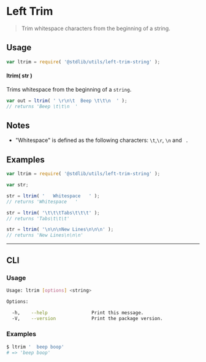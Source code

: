 # Left Trim

> Trim whitespace characters from the beginning of a string.


<!-- <usage> -->

## Usage

``` javascript
var ltrim = require( '@stdlib/utils/left-trim-string' );
```

#### ltrim( str )

Trims whitespace from the beginning of a `string`.

``` javascript
var out = ltrim( ' \r\n\t  Beep \t\t\n  ' );
// returns 'Beep \t\t\n  '
```

<!-- </usage> -->


<!-- <notes> -->

## Notes

* "Whitespace" is defined as the following characters: `\t`,`\r`, `\n` and ` `.

<!-- </notes> -->


<!-- <examples> -->

## Examples

``` javascript
var ltrim = require( '@stdlib/utils/left-trim-string' );

var str;

str = ltrim( '   Whitespace   ' );
// returns 'Whitespace   '

str = ltrim( '\t\t\tTabs\t\t\t' );
// returns 'Tabs\t\t\t'

str = ltrim( '\n\n\nNew Lines\n\n\n' );
// returns 'New Lines\n\n\n'
```

<!-- </examples> -->


<!-- <cli> -->

---

## CLI

<!-- <usage> -->

### Usage

``` bash
Usage: ltrim [options] <string>

Options:

  -h,    --help                Print this message.
  -V,    --version             Print the package version.
```

<!-- </usage> -->


<!-- <examples> -->

### Examples

``` bash
$ ltrim '  beep boop'
# => 'beep boop'
```

<!-- </examples> -->

<!-- </cli> -->


<!-- <links> -->

<!-- </links> -->
